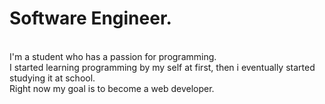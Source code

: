 # Software Engineer. 
<br>
I'm a student who has a passion for programming.
<br>
I started learning programming by my self at first, then i eventually started studying it at school. 
<br>
Right now my goal is to become a web developer.
